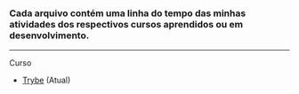 ### Cada arquivo contém uma linha do tempo das minhas atividades dos respectivos cursos aprendidos ou em desenvolvimento.
<hr />

Curso
- [Trybe](Curso%20-%20Trybe.md) (Atual)
